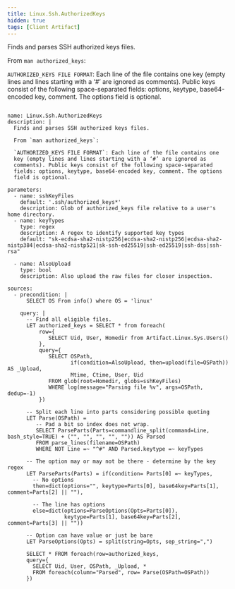 ```yaml
---
title: Linux.Ssh.AuthorizedKeys
hidden: true
tags: [Client Artifact]
---
```


Finds and parses SSH authorized keys files.

From `man authorized_keys`:

`AUTHORIZED_KEYS FILE FORMAT`: Each line of the file contains one
key (empty lines and lines starting with a ‘#’ are ignored as
comments). Public keys consist of the following space-separated
fields: options, keytype, base64-encoded key, comment. The options
field is optional.


<pre><code class="language-yaml">
name: Linux.Ssh.AuthorizedKeys
description: |
  Finds and parses SSH authorized keys files.

  From `man authorized_keys`:

  `AUTHORIZED_KEYS FILE FORMAT`: Each line of the file contains one
  key (empty lines and lines starting with a ‘#’ are ignored as
  comments). Public keys consist of the following space-separated
  fields: options, keytype, base64-encoded key, comment. The options
  field is optional.

parameters:
  - name: sshKeyFiles
    default: '.ssh/authorized_keys*'
    description: Glob of authorized_keys file relative to a user's home directory.
  - name: keyTypes
    type: regex
    description: A regex to identify supported key types
    default: "sk-ecdsa-sha2-nistp256|ecdsa-sha2-nistp256|ecdsa-sha2-nistp384|ecdsa-sha2-nistp521|sk-ssh-ed25519|ssh-ed25519|ssh-dss|ssh-rsa"

  - name: AlsoUpload
    type: bool
    description: Also upload the raw files for closer inspection.

sources:
  - precondition: |
      SELECT OS From info() where OS = 'linux'

    query: |
      -- Find all eligible files.
      LET authorized_keys = SELECT * from foreach(
          row={
             SELECT Uid, User, Homedir from Artifact.Linux.Sys.Users()
          },
          query={
             SELECT OSPath,
                    if(condition=AlsoUpload, then=upload(file=OSPath)) AS _Upload,
                    Mtime, Ctime, User, Uid
             FROM glob(root=Homedir, globs=sshKeyFiles)
             WHERE log(message="Parsing file %v", args=OSPath, dedup=-1)
          })

      -- Split each line into parts considering possible quoting
      LET Parse(OSPath) =
         -- Pad a bit so index does not wrap.
         SELECT ParseParts(Parts=commandline_split(command=Line, bash_style=TRUE) + ("", "", "", "", "")) AS Parsed
         FROM parse_lines(filename=OSPath)
         WHERE NOT Line =~ "^#" AND Parsed.keytype =~ keyTypes

      -- The option may or may not be there - determine by the key regex
      LET ParseParts(Parts) = if(condition= Parts[0] =~ keyTypes,
        -- No options
        then=dict(options="", keytype=Parts[0], base64key=Parts[1], comment=Parts[2] || ""),

        -- The line has options
        else=dict(options=ParseOptions(Opts=Parts[0]),
                  keytype=Parts[1], base64key=Parts[2], comment=Parts[3] || ""))

      -- Option can have value or just be bare
      LET ParseOptions(Opts) = split(string=Opts, sep_string=",")

      SELECT * FROM foreach(row=authorized_keys,
      query={
        SELECT Uid, User, OSPath, _Upload, *
        FROM foreach(column="Parsed", row= Parse(OSPath=OSPath))
      })

</code></pre>

